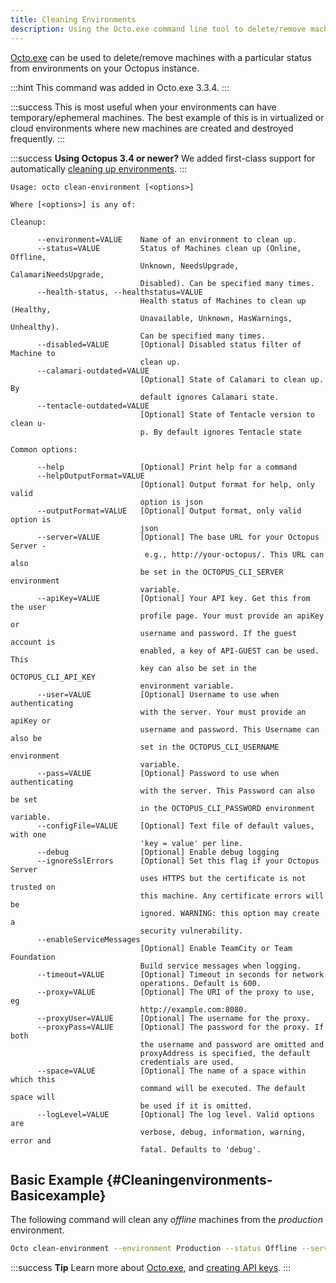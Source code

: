 ```yaml
---
title: Cleaning Environments
description: Using the Octo.exe command line tool to delete/remove machines with a particular status from environments on your Octopus instance.
---
```


[Octo.exe](/docs/api-and-integration/octo.exe-command-line/index.md) can be used to delete/remove machines with a particular status from environments on your Octopus instance.

:::hint
This command was added in Octo.exe 3.3.4.
:::

:::success
This is most useful when your environments can have temporary/ephemeral machines. The best example of this is in virtualized or cloud environments where new machines are created and destroyed frequently.
:::

:::success
**Using Octopus 3.4 or newer?**
We added first-class support for automatically [cleaning up environments](/docs/deployment-patterns/elastic-and-transient-environments/cleaning-up-environments.md).
:::

```text
Usage: octo clean-environment [<options>]

Where [<options>] is any of:

Cleanup:

      --environment=VALUE    Name of an environment to clean up.
      --status=VALUE         Status of Machines clean up (Online, Offline,
                             Unknown, NeedsUpgrade, CalamariNeedsUpgrade,
                             Disabled). Can be specified many times.
      --health-status, --healthstatus=VALUE
                             Health status of Machines to clean up (Healthy,
                             Unavailable, Unknown, HasWarnings, Unhealthy).
                             Can be specified many times.
      --disabled=VALUE       [Optional] Disabled status filter of Machine to
                             clean up.
      --calamari-outdated=VALUE
                             [Optional] State of Calamari to clean up. By
                             default ignores Calamari state.
      --tentacle-outdated=VALUE
                             [Optional] State of Tentacle version to clean u-
                             p. By default ignores Tentacle state

Common options:

      --help                 [Optional] Print help for a command
      --helpOutputFormat=VALUE
                             [Optional] Output format for help, only valid
                             option is json
      --outputFormat=VALUE   [Optional] Output format, only valid option is
                             json
      --server=VALUE         [Optional] The base URL for your Octopus Server -
                              e.g., http://your-octopus/. This URL can also
                             be set in the OCTOPUS_CLI_SERVER environment
                             variable.
      --apiKey=VALUE         [Optional] Your API key. Get this from the user
                             profile page. Your must provide an apiKey or
                             username and password. If the guest account is
                             enabled, a key of API-GUEST can be used. This
                             key can also be set in the OCTOPUS_CLI_API_KEY
                             environment variable.
      --user=VALUE           [Optional] Username to use when authenticating
                             with the server. Your must provide an apiKey or
                             username and password. This Username can also be
                             set in the OCTOPUS_CLI_USERNAME environment
                             variable.
      --pass=VALUE           [Optional] Password to use when authenticating
                             with the server. This Password can also be set
                             in the OCTOPUS_CLI_PASSWORD environment variable.
      --configFile=VALUE     [Optional] Text file of default values, with one
                             'key = value' per line.
      --debug                [Optional] Enable debug logging
      --ignoreSslErrors      [Optional] Set this flag if your Octopus Server
                             uses HTTPS but the certificate is not trusted on
                             this machine. Any certificate errors will be
                             ignored. WARNING: this option may create a
                             security vulnerability.
      --enableServiceMessages
                             [Optional] Enable TeamCity or Team Foundation
                             Build service messages when logging.
      --timeout=VALUE        [Optional] Timeout in seconds for network
                             operations. Default is 600.
      --proxy=VALUE          [Optional] The URI of the proxy to use, eg
                             http://example.com:8080.
      --proxyUser=VALUE      [Optional] The username for the proxy.
      --proxyPass=VALUE      [Optional] The password for the proxy. If both
                             the username and password are omitted and
                             proxyAddress is specified, the default
                             credentials are used.
      --space=VALUE          [Optional] The name of a space within which this
                             command will be executed. The default space will
                             be used if it is omitted.
      --logLevel=VALUE       [Optional] The log level. Valid options are
                             verbose, debug, information, warning, error and
                             fatal. Defaults to 'debug'.
```

## Basic Example {#Cleaningenvironments-Basicexample}

The following command will clean any *offline* machines from the *production* environment.

```bash
Octo clean-environment --environment Production --status Offline --server http://MyOctopusServerURL.com --apikey MyAPIKey
```

:::success
**Tip**
Learn more about [Octo.exe](/docs/api-and-integration/octo.exe-command-line/index.md), and [creating API keys](/docs/api-and-integration/api/how-to-create-an-api-key.md).
:::
